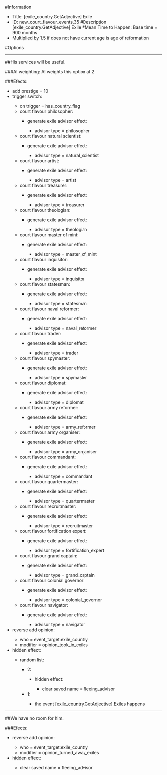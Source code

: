 #Information
 - Title: [exile_country.GetAdjective] Exile
 - ID: new_court_flavour_events.35
#Description
[exile_country.GetAdjective] Exile
#Mean Time to Happen:
Base time = 900 months
 - Multiplied by 1.5 if does not have current age is age of reformation

#Options

___
##His services will be useful.

###AI weighting:
AI weights this option at 2


###Efects:<ul><li>add prestige = 10</li><li>trigger switch:</li><ul><li>on trigger = has_country_flag</li><li>court flavour philosopher:</li><ul><li>generate exile advisor effect:</li><ul><li>advisor type = philosopher</li></ul></ul><li>court flavour natural scientist:</li><ul><li>generate exile advisor effect:</li><ul><li>advisor type = natural_scientist</li></ul></ul><li>court flavour artist:</li><ul><li>generate exile advisor effect:</li><ul><li>advisor type = artist</li></ul></ul><li>court flavour treasurer:</li><ul><li>generate exile advisor effect:</li><ul><li>advisor type = treasurer</li></ul></ul><li>court flavour theologian:</li><ul><li>generate exile advisor effect:</li><ul><li>advisor type = theologian</li></ul></ul><li>court flavour master of mint:</li><ul><li>generate exile advisor effect:</li><ul><li>advisor type = master_of_mint</li></ul></ul><li>court flavour inquisitor:</li><ul><li>generate exile advisor effect:</li><ul><li>advisor type = inquisitor</li></ul></ul><li>court flavour statesman:</li><ul><li>generate exile advisor effect:</li><ul><li>advisor type = statesman</li></ul></ul><li>court flavour naval reformer:</li><ul><li>generate exile advisor effect:</li><ul><li>advisor type = naval_reformer</li></ul></ul><li>court flavour trader:</li><ul><li>generate exile advisor effect:</li><ul><li>advisor type = trader</li></ul></ul><li>court flavour spymaster:</li><ul><li>generate exile advisor effect:</li><ul><li>advisor type = spymaster</li></ul></ul><li>court flavour diplomat:</li><ul><li>generate exile advisor effect:</li><ul><li>advisor type = diplomat</li></ul></ul><li>court flavour army reformer:</li><ul><li>generate exile advisor effect:</li><ul><li>advisor type = army_reformer</li></ul></ul><li>court flavour army organiser:</li><ul><li>generate exile advisor effect:</li><ul><li>advisor type = army_organiser</li></ul></ul><li>court flavour commandant:</li><ul><li>generate exile advisor effect:</li><ul><li>advisor type = commandant</li></ul></ul><li>court flavour quartermaster:</li><ul><li>generate exile advisor effect:</li><ul><li>advisor type = quartermaster</li></ul></ul><li>court flavour recruitmaster:</li><ul><li>generate exile advisor effect:</li><ul><li>advisor type = recruitmaster</li></ul></ul><li>court flavour fortification expert:</li><ul><li>generate exile advisor effect:</li><ul><li>advisor type = fortification_expert</li></ul></ul><li>court flavour grand captain:</li><ul><li>generate exile advisor effect:</li><ul><li>advisor type = grand_captain</li></ul></ul><li>court flavour colonial governor:</li><ul><li>generate exile advisor effect:</li><ul><li>advisor type = colonial_governor</li></ul></ul><li>court flavour navigator:</li><ul><li>generate exile advisor effect:</li><ul><li>advisor type = navigator</li></ul></ul></ul><li>reverse add opinion:</li><ul><li>who = event_target:exile_country</li><li>modifier = opinion_took_in_exiles</li></ul><li>hidden effect:</li><ul><li>random list:</li><ul><li>2:</li><ul><li>hidden effect:</li><ul><li>clear saved name = fleeing_advisor</li></ul></ul><li>1:</li><ul><li>the event [[exile_country.GetAdjective] Exiles](../events/exile_country_getadjective_exiles.md) happens</li></ul></ul></ul></ul>

___
##We have no room for him.

###Efects:<ul><li>reverse add opinion:</li><ul><li>who = event_target:exile_country</li><li>modifier = opinion_turned_away_exiles</li></ul><li>hidden effect:</li><ul><li>clear saved name = fleeing_advisor</li></ul></ul>
